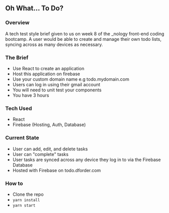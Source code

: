 ## Oh What... To Do?
### Overview
A tech test style brief given to us on week 8 of the _nology front-end coding bootcamp. A user would be able to create and manage their own todo lists, syncing across as many devices as necessary.

### The Brief
- Use React to create an application
- Host this application on firebase
- Use your custom domain name e.g todo.mydomain.com
- Users can log in using their gmail account
- You will need to unit test your components
- You have 3 hours

### Tech Used
- React
- Firebase (Hosting, Auth, Database)

### Current State
- User can add, edit, and delete tasks
- User can "complete" tasks
- User tasks are synced across any device they log in to via the Firebase Database
- Hosted with Firebase on todo.dforder.com

### How to
- Clone the repo
- ```yarn install```
- ```yarn start```
